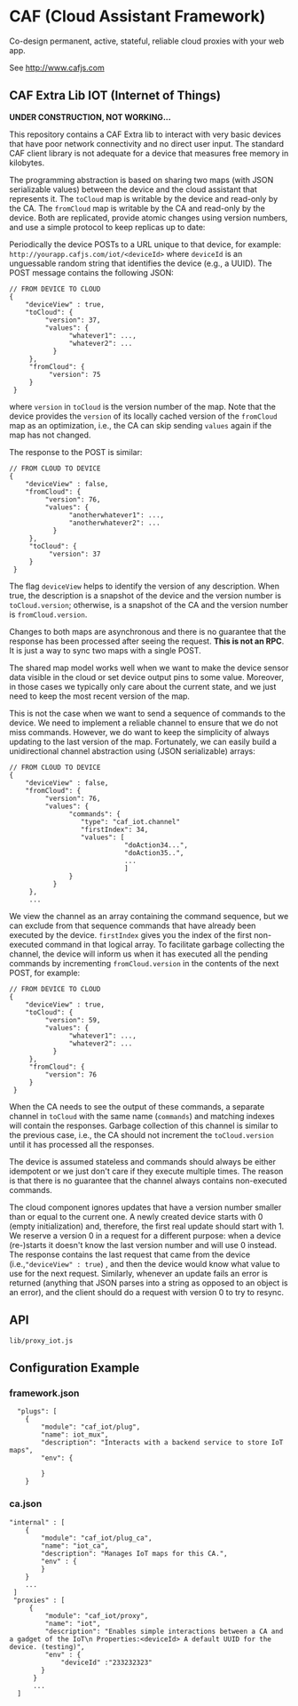 # CAF (Cloud Assistant Framework)

Co-design permanent, active, stateful, reliable cloud proxies with your web app.

See http://www.cafjs.com 

## CAF Extra Lib IOT (Internet of Things)

**UNDER CONSTRUCTION, NOT WORKING...**

This repository contains a CAF Extra lib to interact with very basic devices that have poor network connectivity and no direct user input. The standard CAF client library is not adequate for a device that measures free memory in kilobytes. 

The programming abstraction is based on sharing two maps (with JSON serializable values) between the device and the cloud assistant that represents it. The `toCloud` map is writable by the device and read-only by the CA. The `fromCloud` map is writable by the CA and read-only by the device. Both are replicated, provide atomic changes using version numbers, and use a simple protocol to keep replicas up to date:

Periodically the device POSTs to a URL unique to that device, for example: `http://yourapp.cafjs.com/iot/<deviceId>` where  `deviceId` is an unguessable random string that identifies the device (e.g., a UUID). The POST message contains the following JSON:

    // FROM DEVICE TO CLOUD
    {
        "deviceView" : true,
        "toCloud": {
             "version": 37,
             "values": {
                   "whatever1": ...,
                   "whatever2": ...
               }
         },
         "fromCloud": {
              "version": 75
         }
     }
     
where `version` in `toCloud` is the version number of the map. Note that the device provides the `version` of its locally cached version of the `fromCloud` map as an optimization, i.e., the CA can skip sending `values` again if the map has not changed.

The response to the POST is similar:

    // FROM CLOUD TO DEVICE
    {
        "deviceView" : false,
        "fromCloud": {
             "version": 76,
             "values": {
                   "anotherwhatever1": ...,
                   "anotherwhatever2": ...
               }
         },
         "toCloud": {
              "version": 37
         }
     }
     
The flag `deviceView` helps to identify the version of any description. When true, the description is a snapshot of the device and the version number is `toCloud.version`; otherwise, is a snapshot of the CA and the version number is `fromCloud.version`.
     
Changes to both maps are asynchronous and there is no guarantee that the response has been processed after seeing the request. **This is not an RPC**. It is just a way to sync two maps with a single POST. 

The shared map model works well when we want to make the device sensor data visible in the cloud or set device output pins to some value.  Moreover, in those cases we typically only care about the current state, and we just need to keep the most recent version of the map.

This is not the case when we want to send a sequence of commands to the device. We need to implement a reliable channel to ensure that we do not miss commands. However, we do want to keep the simplicity of always updating to the last version of the map. Fortunately, we can easily build a unidirectional channel abstraction using (JSON serializable) arrays:

    // FROM CLOUD TO DEVICE
    {
        "deviceView" : false,
        "fromCloud": {
             "version": 76,
             "values": {
                   "commands": {
                      "type": "caf_iot.channel"
                      "firstIndex": 34,
                      "values": [
                                 "doAction34...",
                                 "doAction35..",
                                 ...
                                 ]
                   }
               }
         },
         ...
         
We view the channel as an array containing the command sequence, but we can exclude from that sequence commands that have already been executed by the device. `firstIndex` gives you the index of the first non-executed command in that logical array. To facilitate garbage collecting the channel, the device will inform us when it has executed all the  pending commands by incrementing `fromCloud.version` in the contents of the next POST, for example:

    // FROM DEVICE TO CLOUD
    {
        "deviceView" : true,
        "toCloud": {
             "version": 59,
             "values": {
                   "whatever1": ...,
                   "whatever2": ...
               }
         },
         "fromCloud": {
             "version": 76
         }
     }
 
When the CA needs to see the output of these commands, a separate channel in `toCloud` with the same name (`commands`) and matching indexes will contain the responses. Garbage collection of this channel is similar to the previous case, i.e., the CA should not increment the `toCloud.version` until it has processed all the responses.   

The device is assumed stateless and commands should always be either idempotent or we just don't care if they execute multiple times. The reason is that  there is no guarantee that the channel always contains non-executed commands. 

The cloud component ignores updates that have a version number smaller than or equal to the current one. A newly created device starts with 0 (empty initialization) and, therefore, the first real update should start with 1. We reserve a version 0 in a request for a different purpose: when a device (re-)starts it doesn't know the last version number and will use 0 instead. The response contains the last request that came from the device (i.e.,`"deviceView" : true`) , and then the device would know what value to use for the next request. Similarly, whenever an update fails an error is returned (anything that JSON parses into a string as opposed to an object is an error), and the client should do a request with version 0 to try to resync.



## API

    lib/proxy_iot.js
 
## Configuration Example

### framework.json

      "plugs": [
        {
            "module": "caf_iot/plug",
            "name": iot_mux",
            "description": "Interacts with a backend service to store IoT maps",
            "env": {
            
            }
        }
 



### ca.json

    "internal" : [
        {
            "module": "caf_iot/plug_ca",
            "name": "iot_ca",
            "description": "Manages IoT maps for this CA.",
            "env" : {
            }
        }
        ...
     ]   
     "proxies" : [
         {
             "module": "caf_iot/proxy",
             "name": "iot",
             "description": "Enables simple interactions between a CA and a gadget of the IoT\n Properties:<deviceId> A default UUID for the device. (testing)",
             "env" : {
                 "deviceId" :"233232323"                 
            }
          }
          ...
      ]
  
    
        
            
 
